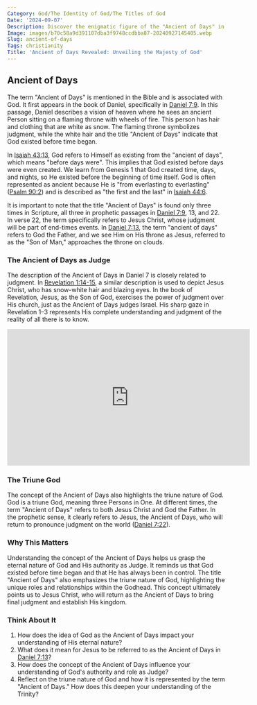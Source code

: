 ```yaml
---
Category: God/The Identity of God/The Titles of God
Date: '2024-09-07'
Description: Discover the enigmatic figure of the "Ancient of Days" in this insightful article exploring its significance in ancient mythology and religious traditions.
Image: images/b70c58a9d391107dba3f9748ccdbba87-20240927145405.webp
Slug: ancient-of-days
Tags: christianity
Title: 'Ancient of Days Revealed: Unveiling the Majesty of God'
---
```


## Ancient of Days

The term "Ancient of Days" is mentioned in the Bible and is associated with God. It first appears in the book of Daniel, specifically in [Daniel 7:9](https://www.bibleref.com/Daniel/7/Daniel-7-9.html). In this passage, Daniel describes a vision of heaven where he sees an ancient Person sitting on a flaming throne with wheels of fire. This person has hair and clothing that are white as snow. The flaming throne symbolizes judgment, while the white hair and the title "Ancient of Days" indicate that God existed before time began.

In [Isaiah 43:13](https://www.bibleref.com/Isaiah/43/Isaiah-43-13.html), God refers to Himself as existing from the "ancient of days", which means "before days were". This implies that God existed before days were even created. We learn from Genesis 1 that God created time, days, and nights, so He existed before the beginning of time itself. God is often represented as ancient because He is "from everlasting to everlasting" ([Psalm 90:2](https://www.bibleref.com/Psalm/90/Psalm-90-2.html)) and is described as "the first and the last" in [Isaiah 44:6](https://www.bibleref.com/Isaiah/44/Isaiah-44-6.html).

It is important to note that the title "Ancient of Days" is found only three times in Scripture, all three in prophetic passages in [Daniel 7:9](https://www.bibleref.com/Daniel/7/Daniel-7-9.html), 13, and 22. In verse 22, the term specifically refers to Jesus Christ, whose judgment will be part of end-times events. In [Daniel 7:13](https://www.bibleref.com/Daniel/7/Daniel-7-13.html), the term "ancient of days" refers to God the Father, and we see Him on His throne as Jesus, referred to as the "Son of Man," approaches the throne on clouds.

### The Ancient of Days as Judge

The description of the Ancient of Days in Daniel 7 is closely related to judgment. In [Revelation 1:14-15](https://www.bibleref.com/Revelation/1/Revelation-1-14.html), a similar description is used to depict Jesus Christ, who has snow-white hair and blazing eyes. In the book of Revelation, Jesus, as the Son of God, exercises the power of judgment over His church, just as the Ancient of Days judges Israel. His sharp gaze in Revelation 1–3 represents His complete understanding and judgment of the reality of all there is to know.


<iframe width="560" height="315" src="https://www.youtube.com/embed/V4dR_zuB3qk" frameborder="0" allow="autoplay; encrypted-media" allowfullscreen></iframe>


### The Triune God

The concept of the Ancient of Days also highlights the triune nature of God. God is a triune God, meaning three Persons in One. At different times, the term "Ancient of Days" refers to both Jesus Christ and God the Father. In the prophetic sense, it clearly refers to Jesus, the Ancient of Days, who will return to pronounce judgment on the world ([Daniel 7:22](https://www.bibleref.com/Daniel/7/Daniel-7-22.html)).

### Why This Matters

Understanding the concept of the Ancient of Days helps us grasp the eternal nature of God and His authority as Judge. It reminds us that God existed before time began and that He has always been in control. The title "Ancient of Days" also emphasizes the triune nature of God, highlighting the unique roles and relationships within the Godhead. This concept ultimately points us to Jesus Christ, who will return as the Ancient of Days to bring final judgment and establish His kingdom.

### Think About It

1. How does the idea of God as the Ancient of Days impact your understanding of His eternal nature?
2. What does it mean for Jesus to be referred to as the Ancient of Days in [Daniel 7:13](https://www.bibleref.com/Daniel/7/Daniel-7-13.html)?
3. How does the concept of the Ancient of Days influence your understanding of God's authority and role as Judge?
4. Reflect on the triune nature of God and how it is represented by the term "Ancient of Days." How does this deepen your understanding of the Trinity?